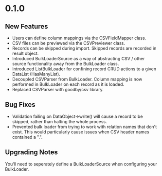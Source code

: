 # 0.1.0

## New Features

* Users can define column mappings via the CSVFieldMapper class.
* CSV files can be previewed via the CSVPreviewer class.
* Records can be skipped during import. Skipped records are recorded in result object.
* Introduced BulkLoaderSource as a way of abstracting CSV / other source functionality away from the BulkLoader class.
* Introduced ListBulkLoader for confining record CRUD actions to a given DataList (HasManyList).
* Decoupled CSVParser from BulkLoader. Column mapping is now performed in BulkLoader on each record as it is loaded.
* Replaced CSVParser with goodby/csv library.

## Bug Fixes

* Validation failing on DataObject->write() will cause a record to be skipped, rather than halting the whole process.
* Prevented bulk loader from trying to work with relation names that don't exist. This would particularly cause issues when CSV header names contained a ".".

## Upgrading Notes

You'll need to seperately define a BulkLoaderSource when configuring your BulkLoader. 